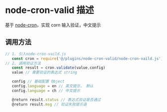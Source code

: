 # node-cron-valid 描述
基于 [node-cron](https://github.com/kelektiv/node-cron)，实现 corn 输入验证，中文提示

## 调用方法
```javascript
// 1. 引入node-cron-vaild.js
   const cron = require('@/plugins/node-cron-valid/node-cron-vaild.js')
// 2. 调用验证方法
   const result = cron.validate(value,config)
   value // 需要验证的表达式 string

   config // 基础配置 Object
   config.language = en // 英文提示， 默认
   config.language = ch // 中文提示

   @return result.status // 表达式验证是否通过
   @return result.msg // 验证失败提示语
```
